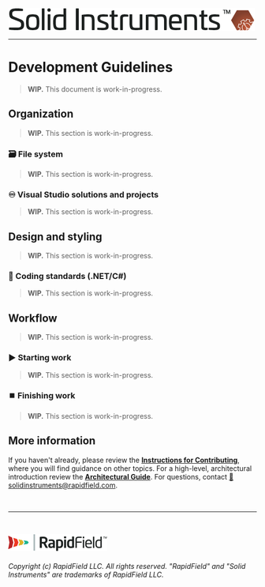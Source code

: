 <!--
Copyright (c) RapidField LLC. Licensed under the MIT License. See LICENSE.txt in the project root for license information.
-->

[![Solid Instruments](SolidInstruments.Logo.Color.Transparent.500w.png)](README.md)
- - -

# Development Guidelines

> **WIP.** This document is work-in-progress.

## Organization

> **WIP.** This section is work-in-progress.

### :card_file_box: File system

> **WIP.** This section is work-in-progress.

### :infinity: Visual Studio solutions and projects

> **WIP.** This section is work-in-progress.

## Design and styling

> **WIP.** This section is work-in-progress.

### :straight_ruler: Coding standards (.NET/C#)

> **WIP.** This section is work-in-progress.

## Workflow

> **WIP.** This section is work-in-progress.

### :arrow_forward: Starting work

> **WIP.** This section is work-in-progress.

### :stop_button: Finishing work

> **WIP.** This section is work-in-progress.

## More information

If you haven't already, please review the [**Instructions for Contributing**](CONTRIBUTING.md), where you will find guidance on other topics. For a high-level, architectural introduction review the [**Architectural Guide**](ARCHITECTURE.md). For questions, contact [:email:solidinstruments@rapidfield.com](mailto:solidinstruments@rapidfield.com).

<br />

- - -

<br />

[![RapidField](RapidField.Logo.Color.Black.Transparent.200w.png)](https://www.rapidfield.com)

###### Copyright (c) RapidField LLC. All rights reserved. "RapidField" and "Solid Instruments" are trademarks of RapidField LLC.
